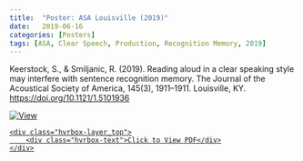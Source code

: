 ```yaml
---
title:  "Poster: ASA Louisville (2019)"
date:   2019-06-16
categories: [Posters]
tags: [ASA, Clear Speech, Production, Recognition Memory, 2019]
---
```


Keerstock, S., & Smiljanic, R. (2019). Reading aloud in a clear speaking style may interfere
with sentence recognition memory. The Journal of the Acoustical Society of America, 145(3),
1911–1911. Louisville, KY. <a href="https://doi.org/10.1121/1.5101936">https://doi.org/10.1121/1.5101936</a>

<a href="https://skrstck.github.io/files/4pSC15.pdf">
<div class="hvrbox">
	 <img src="https://skrstck.github.io/files/4pSC15-thumb.png" alt="View" class="hvrbox-layer_bottom">
		
	<div class="hvrbox-layer_top">
		<div class="hvrbox-text">Click to View PDF</div>
	</div>
</div>
</a> 
